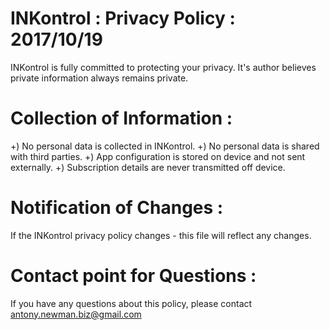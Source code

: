 # INKontrol : Privacy Policy : 2017/10/19
INKontrol is fully committed to protecting your privacy.
It's author believes private information always remains private.

# Collection of Information :
+) No personal data is collected in INKontrol.
+) No personal data is shared with third parties.
+) App configuration is stored on device and not sent externally.
+) Subscription details are never transmitted off device.

# Notification of Changes : 
If the INKontrol privacy policy changes - this file will reflect any changes.

# Contact point for Questions : 
If you have any questions about this policy, please contact antony.newman.biz@gmail.com
